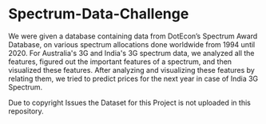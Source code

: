 # Spectrum-Data-Challenge

We were given a database containing data from DotEcon’s Spectrum Award Database, on various spectrum allocations done worldwide from 1994 until 2020. For Australia's 3G and India's 3G spectrum data, we analyzed all the features, figured out the important features of a spectrum, and then visualized these features. After analyzing and visualizing these features by relating them, we tried to predict prices for the next year in case of India 3G Spectrum.

Due to copyright Issues the Dataset for this Project is not uploaded in this repository.

